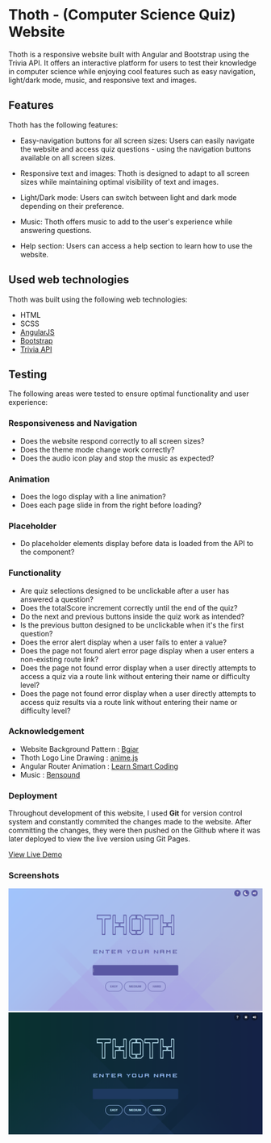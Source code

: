 # Thoth - (Computer Science Quiz) Website

Thoth is a responsive website built with Angular and Bootstrap using the Trivia API. It offers an interactive platform for users to test their knowledge in computer science while enjoying cool features such as easy navigation, light/dark mode, music, and responsive text and images.

## Features
Thoth has the following features:

- Easy-navigation buttons for all screen sizes: Users can easily navigate the website and access quiz questions - using the navigation buttons available on all screen sizes.

- Responsive text and images: Thoth is designed to adapt to all screen sizes while maintaining optimal visibility of text and images.

- Light/Dark mode: Users can switch between light and dark mode depending on their preference.

- Music: Thoth offers music to add to the user's experience while answering questions.

- Help section: Users can access a help section to learn how to use the website.

## Used web technologies
Thoth was built using the following web technologies:

- HTML
- SCSS
- [AngularJS](https://angular.io)
- [Bootstrap](https://getbootstrap.com)
- [Trivia API](https://opentdb.com/api_config.php) 

## Testing
The following areas were tested to ensure optimal functionality and user experience:

### Responsiveness and Navigation
- Does the website respond correctly to all screen sizes?
- Does the theme mode change work correctly?
- Does the audio icon play and stop the music as expected?

### Animation
- Does the logo display with a line animation?
- Does each page slide in from the right before loading?

### Placeholder
- Do placeholder elements display before data is loaded from the API to the component?

### Functionality
- Are quiz selections designed to be unclickable after a user has answered a question?
- Does the totalScore increment correctly until the end of the quiz?
- Do the next and previous buttons inside the quiz work as intended?
- Is the previous button designed to be unclickable when it's the first question?
- Does the error alert display when a user fails to enter a value?
- Does the page not found alert error page display when a user enters a non-existing route link?
- Does the page not found error display when a user directly attempts to access a quiz via a route link without   entering their name or difficulty level?
- Does the page not found error display when a user directly attempts to access quiz results via a route link without entering their name or difficulty level?

### Acknowledgement

- Website Background Pattern : [Bgjar](https://bgjar.com/rect-light)
- Thoth Logo Line Drawing : [anime.js](https://animejs.com/documentation/#lineDrawing)
- Angular Router Animation : [Learn Smart Coding](https://www.youtube.com/watch?v=G9zAdwy3Skk)
- Music : [Bensound](Bensound.com/royalty-free-music)

### Deployment
Throughout development of this website, I used **Git** for version control system and constantly commited the changes made to the website. After committing the changes, they were then pushed on the Github where it was later deployed to view the live version using Git Pages. 

[View Live Demo]()

### Screenshots

![Light mode of the website in desktop](src/assets/images/Thoth-light-lg.png)
![Dark mode of the website in desktop](src/assets/images/Thoth-dark-lg.png)



 